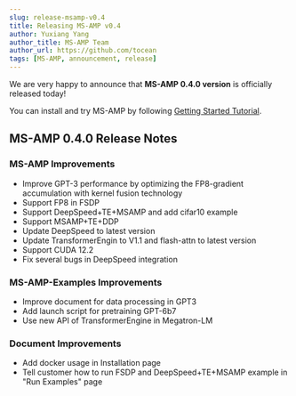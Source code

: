 ```yaml
---
slug: release-msamp-v0.4
title: Releasing MS-AMP v0.4
author: Yuxiang Yang
author_title: MS-AMP Team
author_url: https://github.com/tocean
tags: [MS-AMP, announcement, release]
---
```


We are very happy to announce that **MS-AMP 0.4.0 version** is officially released today!

You can install and try MS-AMP by following [Getting Started Tutorial](https://azure.github.io/MS-AMP/docs/getting-started/installation).

## MS-AMP 0.4.0 Release Notes

### MS-AMP Improvements

- Improve GPT-3 performance by optimizing the FP8-gradient accumulation with kernel fusion technology
- Support FP8 in FSDP
- Support DeepSpeed+TE+MSAMP and add cifar10 example
- Support MSAMP+TE+DDP
- Update DeepSpeed to latest version
- Update TransformerEngin to V1.1 and flash-attn to latest version
- Support CUDA 12.2
- Fix several bugs in DeepSpeed integration

### MS-AMP-Examples Improvements
- Improve document for data processing in GPT3
- Add launch script for pretraining GPT-6b7 
- Use new API of TransformerEngine in Megatron-LM

### Document Improvements
- Add docker usage in Installation page
- Tell customer how to run FSDP and DeepSpeed+TE+MSAMP  example in "Run Examples" page
